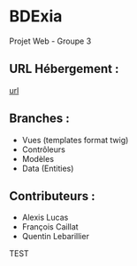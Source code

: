 # BDExia
Projet Web - Groupe 3

## URL Hébergement :
[url](#)

## Branches :
- Vues (templates format twig)
- Contrôleurs
- Modèles
- Data (Entities)

## Contributeurs :
- Alexis Lucas
- François Caillat
- Quentin Lebarillier

TEST
